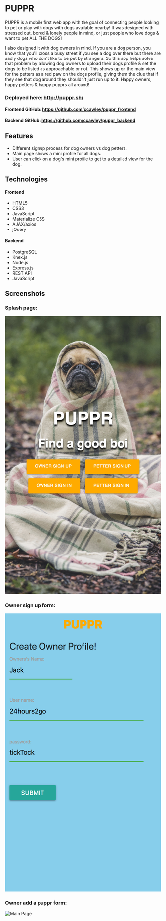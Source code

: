 # PUPPR

PUPPR is a mobile first web app with the goal of connecting people looking to pet or play with dogs with dogs available nearby! It was designed with stressed out, bored & lonely people in mind, or just people who love dogs & want to pet ALL THE DOGS!

I also designed it with dog owners in mind. If you are a dog person, you know that you'll cross a busy street if you see a dog over there but there are sadly dogs who don't like to be pet by strangers. So this app helps solve that problem by allowing dog owners to upload their dogs profile & set the dogs to be listed as approachable or not. This shows up on the main view for the petters as a red paw on the dogs profile, giving them the clue that if they see that dog around they shouldn't just run up to it. Happy owners, happy petters & happy pupprs all around!

### Deployed here: http://puppr.sh/
#### Frontend GitHub: https://github.com/ccawley/puppr_frontend
#### Backend GitHub: https://github.com/ccawley/puppr_backend

## Features
- Different signup process for dog owners vs dog petters.
- Main page shows a mini profile for all dogs.
- User can click on a dog's mini profile to get to a detailed view for the dog.

## Technologies
#### Frontend
- HTML5
- CSS3
- JavaScript
- Materialize CSS
- AJAX/axios
- jQuery

#### Backend
- PostgreSQL
- Knex.js
- Node.js
- Express.js
- REST API
- JavaScript

## Screenshots

### Splash page:
![Splash Page](screenshots/puppr-splash.png)

### Owner sign up form:
![Main Page](screenshots/puppr-create-owner.png)

### Owner add a puppr form:
![Main Page](screenshots/puppr-create-pupper.png)
